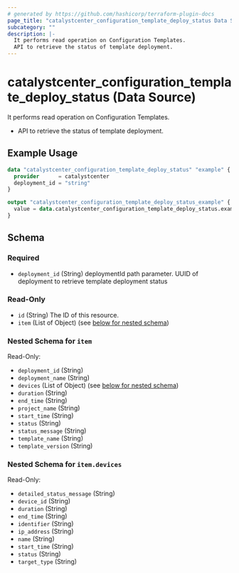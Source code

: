 ```yaml
---
# generated by https://github.com/hashicorp/terraform-plugin-docs
page_title: "catalystcenter_configuration_template_deploy_status Data Source - terraform-provider-catalystcenter"
subcategory: ""
description: |-
  It performs read operation on Configuration Templates.
  API to retrieve the status of template deployment.
---
```


# catalystcenter_configuration_template_deploy_status (Data Source)

It performs read operation on Configuration Templates.

- API to retrieve the status of template deployment.

## Example Usage

```terraform
data "catalystcenter_configuration_template_deploy_status" "example" {
  provider      = catalystcenter
  deployment_id = "string"
}

output "catalystcenter_configuration_template_deploy_status_example" {
  value = data.catalystcenter_configuration_template_deploy_status.example.item
}
```

<!-- schema generated by tfplugindocs -->
## Schema

### Required

- `deployment_id` (String) deploymentId path parameter. UUID of deployment to retrieve template deployment status

### Read-Only

- `id` (String) The ID of this resource.
- `item` (List of Object) (see [below for nested schema](#nestedatt--item))

<a id="nestedatt--item"></a>
### Nested Schema for `item`

Read-Only:

- `deployment_id` (String)
- `deployment_name` (String)
- `devices` (List of Object) (see [below for nested schema](#nestedobjatt--item--devices))
- `duration` (String)
- `end_time` (String)
- `project_name` (String)
- `start_time` (String)
- `status` (String)
- `status_message` (String)
- `template_name` (String)
- `template_version` (String)

<a id="nestedobjatt--item--devices"></a>
### Nested Schema for `item.devices`

Read-Only:

- `detailed_status_message` (String)
- `device_id` (String)
- `duration` (String)
- `end_time` (String)
- `identifier` (String)
- `ip_address` (String)
- `name` (String)
- `start_time` (String)
- `status` (String)
- `target_type` (String)
